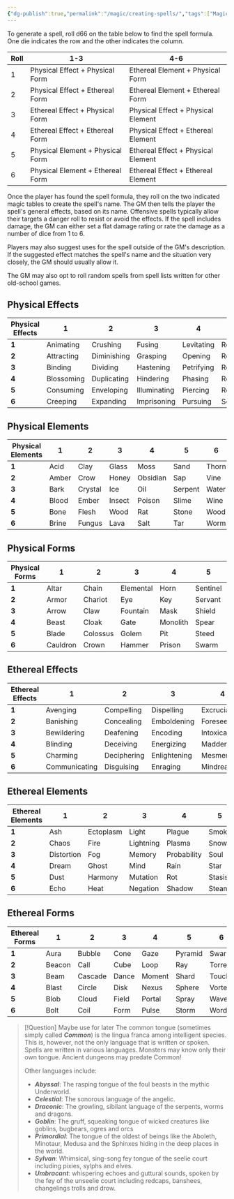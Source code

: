 ```yaml
---
{"dg-publish":true,"permalink":"/magic/creating-spells/","tags":["Magic"],"created":"2025-01-04T15:05:28.204-05:00","updated":"2025-03-15T04:40:22.860-04:00"}
---
```


To generate a spell, roll d66 on the table below to find the spell formula. One die indicates the row and the other indicates the column.

| Roll | 1-3                          | 4-6                          |
|------|------------------------------|------------------------------|
| 1    | Physical Effect + Physical Form | Ethereal Element + Physical Form |
| 2    | Physical Effect + Ethereal Form | Ethereal Element + Ethereal Form |
| 3    | Ethereal Effect + Physical Form | Physical Effect + Physical Element |
| 4    | Ethereal Effect + Ethereal Form | Physical Effect + Ethereal Element |
| 5    | Physical Element + Physical Form | Ethereal Effect + Physical Element |
| 6    | Physical Element + Ethereal Form | Ethereal Effect + Ethereal Element |


Once the player has found the spell formula, they roll on the two indicated magic tables to create the spell's name. The GM then tells the player the spell's general effects, based on its name. Offensive spells typically allow their targets a danger roll to resist or avoid the effects. If the spell includes damage, the GM can either set a flat damage rating or rate the damage as a number of dice from 1 to 6.

Players may also suggest uses for the spell outside of the GM's description. If the suggested effect matches the spell's name and the situation very closely, the GM should usually allow it.

The GM may also opt to roll random spells from spell lists written for other old-school games.
## Physical Effects

| Physical Effects | 1          | 2           | 3            | 4          | 5            | 6             |
| ---------------- | ---------- | ----------- | ------------ | ---------- | ------------ | ------------- |
| **1**                | Animating  | Crushing    | Fusing       | Levitating | Reflecting   | Sealing       |
| **2**                | Attracting | Diminishing | Grasping     | Opening    | Regenerating | Shapeshifting |
| **3**                | Binding    | Dividing    | Hastening    | Petrifying | Rendering    | Shielding     |
| **4**                | Blossoming | Duplicating | Hindering    | Phasing    | Repelling    | Spawning      |
| **5**                | Consuming  | Enveloping  | Illuminating | Piercing   | Resurrecting | Transmuting   |
| **6**                | Creeping   | Expanding   | Imprisoning  | Pursuing   | Screaming    | Transporting  |
## Physical Elements

| Physical <br>Elements | 1     | 2       | 3      | 4        | 5       | 6     |
| --------------------- | ----- | ------- | ------ | -------- | ------- | ----- |
| **1**                 | Acid  | Clay    | Glass  | Moss     | Sand    | Thorn |
| **2**                 | Amber | Crow    | Honey  | Obsidian | Sap     | Vine  |
| **3**                 | Bark  | Crystal | Ice    | Oil      | Serpent | Water |
| **4**                 | Blood | Ember   | Insect | Poison   | Slime   | Wine  |
| **5**                 | Bone  | Flesh   | Wood   | Rat      | Stone   | Wood  |
| **6**                 | Brine | Fungus  | Lava   | Salt     | Tar     | Worm  |
## Physical Forms

| Physical <br>Forms | 1        | 2        | 3         | 4        | 5        | 6        |
| ------------------ | -------- | -------- | --------- | -------- | -------- | -------- |
| **1**                  | Altar    | Chain    | Elemental | Horn     | Sentinel | Tentacle |
| **2**                  | Armor    | Chariot  | Eye       | Key      | Servant  | Throne   |
| **3**                  | Arrow    | Claw     | Fountain  | Mask     | Shield   | Torch    |
| **4**                  | Beast    | Cloak    | Gate      | Monolith | Spear    | Trap     |
| **5**                  | Blade    | Colossus | Golem     | Pit      | Steed    | Wall     |
| **6**                  | Cauldron | Crown    | Hammer    | Prison   | Swarm    | Web      |

## Ethereal Effects

| Ethereal <br>Effects | 1             | 2           | 3            | 4            | 5          | 6          |
| -------------------- | ------------- | ----------- | ------------ | ------------ | ---------- | ---------- |
| **1**                | Avenging      | Compelling  | Dispelling   | Excruciating | Nullifying | Soothing   |
| **2**                | Banishing     | Concealing  | Emboldening  | Foreseeing   | Paralyzing | Summoning  |
| **3**                | Bewildering   | Deafening   | Encoding     | Intoxicating | Revealing  | Terrifying |
| **4**                | Blinding      | Deceiving   | Energizing   | Maddening    | Revolting  | Warding    |
| **5**                | Charming      | Deciphering | Enlightening | Mesmerizing  | Scrying    | Wearying   |
| **6**                | Communicating | Disguising  | Enraging     | Mindreading  | Silencing  | Withering  |

## Ethereal Elements
| Ethereal <br>Elements | 1          | 2         | 3         | 4           | 5      | 6       |
| --------------------- | ---------- | --------- | --------- | ----------- | ------ | ------- |
| **1**                 | Ash        | Ectoplasm | Light     | Plague      | Smoke  | Thunder |
| **2**                 | Chaos      | Fire      | Lightning | Plasma      | Snow   | Time    |
| **3**                 | Distortion | Fog       | Memory    | Probability | Soul   | Void    |
| **4**                 | Dream      | Ghost     | Mind      | Rain        | Star   | Warp    |
| **5**                 | Dust       | Harmony   | Mutation  | Rot         | Stasis | Whisper |
| **6**                 | Echo       | Heat      | Negation  | Shadow      | Steam  | Wind    |
## Ethereal Forms

| Ethereal <br>Forms | 1      | 2       | 3     | 4      | 5       | 6       |
| ------------------ | ------ | ------- | ----- | ------ | ------- | ------- |
| **1**              | Aura   | Bubble  | Cone  | Gaze   | Pyramid | Swarm   |
| **2**              | Beacon | Call    | Cube  | Loop   | Ray     | Torrent |
| **3**              | Beam   | Cascade | Dance | Moment | Shard   | Touch   |
| **4**              | Blast  | Circle  | Disk  | Nexus  | Sphere  | Vortex  |
| **5**              | Blob   | Cloud   | Field | Portal | Spray   | Wave    |
| **6**              | Bolt   | Coil    | Form  | Pulse  | Storm   | Word    |

  


>[!Question] Maybe use for later
>The common tongue (sometimes simply called _**Common**_) is the lingua franca among intelligent species. This is, however, not the only language that is written or spoken. Spells are written in various languages. Monsters may know only their own tongue. Ancient dungeons may predate Common!
>
>Other languages include:
>- ***Abyssal***: The rasping tongue of the foul beasts in the mythic Underworld.
>- ***Celestial***: The sonorous language of the angelic.
>- ***Draconic***: The growling, sibilant language of the serpents, worms and dragons.
>- ***Goblin***: The gruff, squeaking tongue of wicked creatures like goblins, bugbears, ogres and orcs
>- ***Primordial***: The tongue of the oldest of beings like the Aboleth, Minotaur, Medusa and the Sphinxes hiding in the deep places in the world.
>- ***Sylvan***: Whimsical, sing-song fey tongue of the seelie court including pixies, sylphs and elves. 
>- ***Umbracant***: whispering echoes and guttural sounds, spoken by the fey of the unseelie court including redcaps, banshees, changelings trolls and drow.


